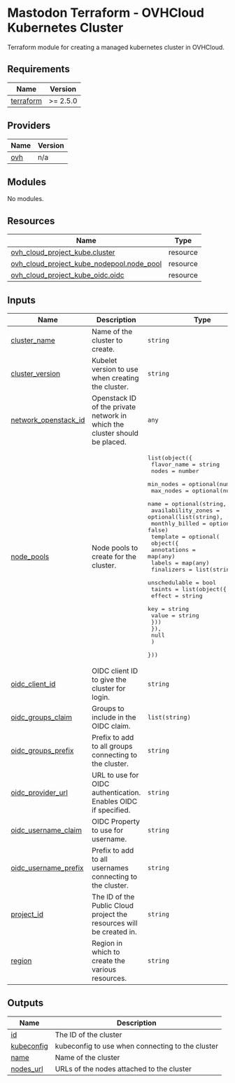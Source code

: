 # Mastodon Terraform - OVHCloud Kubernetes Cluster

Terraform module for creating a managed kubernetes cluster in OVHCloud.

## Requirements

| Name | Version |
|------|---------|
| <a name="requirement_terraform"></a> [terraform](#requirement\_terraform) | >= 2.5.0 |

## Providers

| Name | Version |
|------|---------|
| <a name="provider_ovh"></a> [ovh](#provider\_ovh) | n/a |

## Modules

No modules.

## Resources

| Name | Type |
|------|------|
| [ovh_cloud_project_kube.cluster](https://registry.terraform.io/providers/ovh/ovh/latest/docs/resources/cloud_project_kube) | resource |
| [ovh_cloud_project_kube_nodepool.node_pool](https://registry.terraform.io/providers/ovh/ovh/latest/docs/resources/cloud_project_kube_nodepool) | resource |
| [ovh_cloud_project_kube_oidc.oidc](https://registry.terraform.io/providers/ovh/ovh/latest/docs/resources/cloud_project_kube_oidc) | resource |

## Inputs

| Name | Description | Type | Default | Required |
|------|-------------|------|---------|:--------:|
| <a name="input_cluster_name"></a> [cluster\_name](#input\_cluster\_name) | Name of the cluster to create. | `string` | n/a | yes |
| <a name="input_cluster_version"></a> [cluster\_version](#input\_cluster\_version) | Kubelet version to use when creating the cluster. | `string` | n/a | yes |
| <a name="input_network_openstack_id"></a> [network\_openstack\_id](#input\_network\_openstack\_id) | Openstack ID of the private network in which the cluster should be placed. | `any` | n/a | yes |
| <a name="input_node_pools"></a> [node\_pools](#input\_node\_pools) | Node pools to create for the cluster. | <pre>list(object({<br>    flavor_name        = string<br>    nodes              = number<br>    min_nodes          = optional(number, 0)<br>    max_nodes          = optional(number, 0)<br>    name               = optional(string, "")<br>    availability_zones = optional(list(string), [])<br>    monthly_billed     = optional(bool, false)<br>    template = optional(<br>      object({<br>        annotations   = map(any)<br>        labels        = map(any)<br>        finalizers    = list(string)<br>        unschedulable = bool<br>        taints = list(object({<br>          effect = string<br>          key    = string<br>          value  = string<br>        }))<br>      }),<br>      null<br>    )<br>  }))</pre> | n/a | yes |
| <a name="input_oidc_client_id"></a> [oidc\_client\_id](#input\_oidc\_client\_id) | OIDC client ID to give the cluster for login. | `string` | `""` | no |
| <a name="input_oidc_groups_claim"></a> [oidc\_groups\_claim](#input\_oidc\_groups\_claim) | Groups to include in the OIDC claim. | `list(string)` | `[]` | no |
| <a name="input_oidc_groups_prefix"></a> [oidc\_groups\_prefix](#input\_oidc\_groups\_prefix) | Prefix to add to all groups connecting to the cluster. | `string` | `""` | no |
| <a name="input_oidc_provider_url"></a> [oidc\_provider\_url](#input\_oidc\_provider\_url) | URL to use for OIDC authentication. Enables OIDC if specified. | `string` | `""` | no |
| <a name="input_oidc_username_claim"></a> [oidc\_username\_claim](#input\_oidc\_username\_claim) | OIDC Property to use for username. | `string` | `""` | no |
| <a name="input_oidc_username_prefix"></a> [oidc\_username\_prefix](#input\_oidc\_username\_prefix) | Prefix to add to all usernames connecting to the cluster. | `string` | `""` | no |
| <a name="input_project_id"></a> [project\_id](#input\_project\_id) | The ID of the Public Cloud project the resources will be created in. | `string` | n/a | yes |
| <a name="input_region"></a> [region](#input\_region) | Region in which to create the various resources. | `string` | `"DE1"` | no |

## Outputs

| Name | Description |
|------|-------------|
| <a name="output_id"></a> [id](#output\_id) | The ID of the cluster |
| <a name="output_kubeconfig"></a> [kubeconfig](#output\_kubeconfig) | kubeconfig to use when connecting to the cluster |
| <a name="output_name"></a> [name](#output\_name) | Name of the cluster |
| <a name="output_nodes_url"></a> [nodes\_url](#output\_nodes\_url) | URLs of the nodes attached to the cluster |
